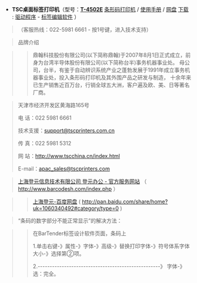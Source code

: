 - **TSC桌面标签打印机**（型号：[**T-4502E**](http://www.tscchina.cn/SC/Product/Series/%E6%A1%8C%E4%B8%8A%E5%9E%8B%E6%9D%A1%E5%BD%A2%E7%A0%81%E6%89%93%E5%8D%B0%E6%9C%BA/T-4502E%E7%B3%BB%E5%88%97) [条形码打印机](http://www.barcodesh.com/detail.php?pId=353&t=3) / [使用手册](http://www.tscchina.cn/SC/DownloadFile/DownloadFileSupport/1131/TA200_user_manual_SC_2018_1_22.pdf?m_id=5718&ReturnUrl=support%2Fsupport_download%2FT-4502E%E7%B3%BB%E5%88%97) / <a href="https://pan.baidu.com/s/1nus08ylrd-GuvGPKXpfTkg" title="百度网盘分享文件：TSC桌面标签打印机T-4502E 条形码打印机（提取码：fiku）">网盘</a> [下载](http://www.tscchina.cn/SC/support/support_download/T-4502E%E7%B3%BB%E5%88%97) : [驱动程序](http://www.tscchina.cn/SC/DownloadFile/DownloadFileSupport/1131?m_id=4698&ReturnUrl=support%2Fsupport_download%2FT-4502E%E7%B3%BB%E5%88%97) - [标签编辑软件](http://www.tscchina.cn/SC/DownloadFile/DownloadFileSupport/1131/BT2016_R4_3127_UL_Generic%E4%B8%AD%E6%80%A7%E7%89%88.zip?m_id=5735&ReturnUrl=support%2Fsupport_download%2FT-4502E%E7%B3%BB%E5%88%97) ）

>（客服热线：022-5981 6661 - 按1号键，进入技术支持）

> 品牌介绍

>>  鼎翰科技股份有限公司(以下简称鼎翰)于2007年8月1日正式成立，前身为台湾半导体股份有限公司(以下简称台半)事务机器事业处。
母公司，台半，有鉴于自动辨识系统产业之蓬勃发展于1991年成立事务机器事业处，投入条形码打印机及其外围产品之研发与制造，
十余年来已生产销售近百万台，行销全球五大洲，客户遍及欧、美、日等著名厂商。

> 天津市经济开发区黄海路165号 
>
> 电 话：022 5981 6661
>
> 技术支援：support@tscprinters.com.cn
> 
> 传 真：022 5981 5312
>
> 网 站：http://www.tscchina.cn/index.html 
>
> E-mail：apac_sales@tscprinters.com

> [上海登元信息技术有限公司 登元办公 - 官方服务网站](http://www.barcodesh.com/index.php) （  http://www.barcodesh.com/index.php ）


>>  [上海登元-百度网盘](http://pan.baidu.com/share/home?uk=1060340492#category/type=0) ( http://pan.baidu.com/share/home?uk=1060340492#category/type=0 )

> “条码的数字部分不能正常显示”的解决方法：

>>在BarTender标签设计软件页面，条码上
>>
>> 1.单击右键-》属性-》字体-》高级-》替换打印字体-》符号体系字体大小-》选择第②项。
>>
>>2.---------------------------------------------------》 字体-》选：完全。

